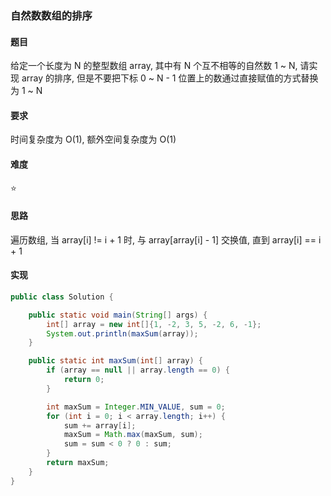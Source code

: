 ### 自然数数组的排序

#### 题目
给定一个长度为 N 的整型数组 array, 其中有 N 个互不相等的自然数 1 ~ N, 请实现 array 的排序, 但是不要把下标 0 ~ N - 1 位置上的数通过直接赋值的方式替换为 1 ~ N

#### 要求
时间复杂度为 O(1), 额外空间复杂度为 O(1)

#### 难度
:star:

#### 思路
遍历数组, 当 array[i] != i + 1 时, 与 array[array[i] - 1] 交换值, 直到 array[i] == i + 1

#### 实现
```Java
public class Solution {

    public static void main(String[] args) {
        int[] array = new int[]{1, -2, 3, 5, -2, 6, -1};
        System.out.println(maxSum(array));
    }

    public static int maxSum(int[] array) {
        if (array == null || array.length == 0) {
            return 0;
        }

        int maxSum = Integer.MIN_VALUE, sum = 0;
        for (int i = 0; i < array.length; i++) {
            sum += array[i];
            maxSum = Math.max(maxSum, sum);
            sum = sum < 0 ? 0 : sum;
        }
        return maxSum;
    }
}
```
